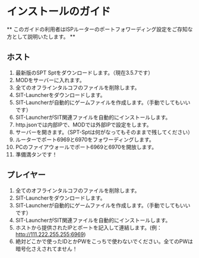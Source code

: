 # インストールのガイド

** このガイドの利用者はISPルーターのポートフォワーディング設定をご存知な方として説明いたします。 **

## ホスト

1. 最新版のSPT Sptをダウンロードします。（現在3.5.7です）
2. MODをサーバーに入れます。
3. 全てのオフラインタルコフのファイルを削除します。
4. SIT-Launcherをダウンロードします。
5. SIT-Launcherが自動的にゲームファイルを作成します。（手動でしてもいいです）
6. SIT-LauncherがSIT関連ファイルを自動的にインストールします。
7. http.jsonでは内部IPで、MODでは外部IPで設定をします。
8. サーバーを開きます。（SPT-Sptは何がなってもそのままで残してください）
9. ルーターでポート6969と6970をフォワーディングします。
10. PCのファイアウォールでポート6969と6970を開放します。
11. 準備満タンです！

## プレイヤー

1. 全てのオフラインタルコフのファイルを削除します。
2. SIT-Launcherをダウンロードします。
3. SIT-Launcherが自動的にゲームファイルを作成します。（手動でしてもいいです）
4. SIT-LauncherがSIT関連ファイルを自動的にインストールします。
5. ホストから提供されたIPとポートを記入して連結します。(例：http://111.222.255.255:6969)
6. 絶対どこかで使ったIDとかPWをこっちで使わないでください。全てのPWは暗号化さえされてません！

